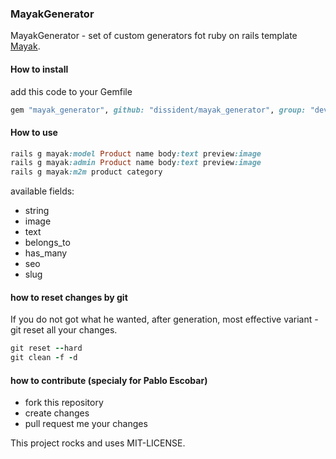 ### MayakGenerator

MayakGenerator - set of custom generators fot ruby on rails template
[Mayak](https://github.com/dymio/mayak).

#### How to install

add this code to your Gemfile

``` ruby
gem "mayak_generator", github: "dissident/mayak_generator", group: "development"
```

#### How to use

``` ruby
rails g mayak:model Product name body:text preview:image
rails g mayak:admin Product name body:text preview:image
rails g mayak:m2m product category
```

available fields:

- string
- image
- text
- belongs_to
- has_many
- seo
- slug

#### how to reset changes by git

If you do not got what he wanted, after generation, most effective
 variant - git reset all your changes.

``` ruby
git reset --hard
git clean -f -d
```

#### how to contribute (specialy for Pablo Escobar)

- fork this repository
- create changes
- pull request me your changes

This project rocks and uses MIT-LICENSE.
